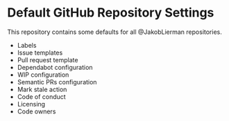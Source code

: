 # Default GitHub Repository Settings

This repository contains some defaults for all @JakobLierman repositories.

- Labels
- Issue templates
- Pull request template
- Dependabot configuration
- WIP configuration
- Semantic PRs configuration
- Mark stale action
- Code of conduct
- Licensing
- Code owners
